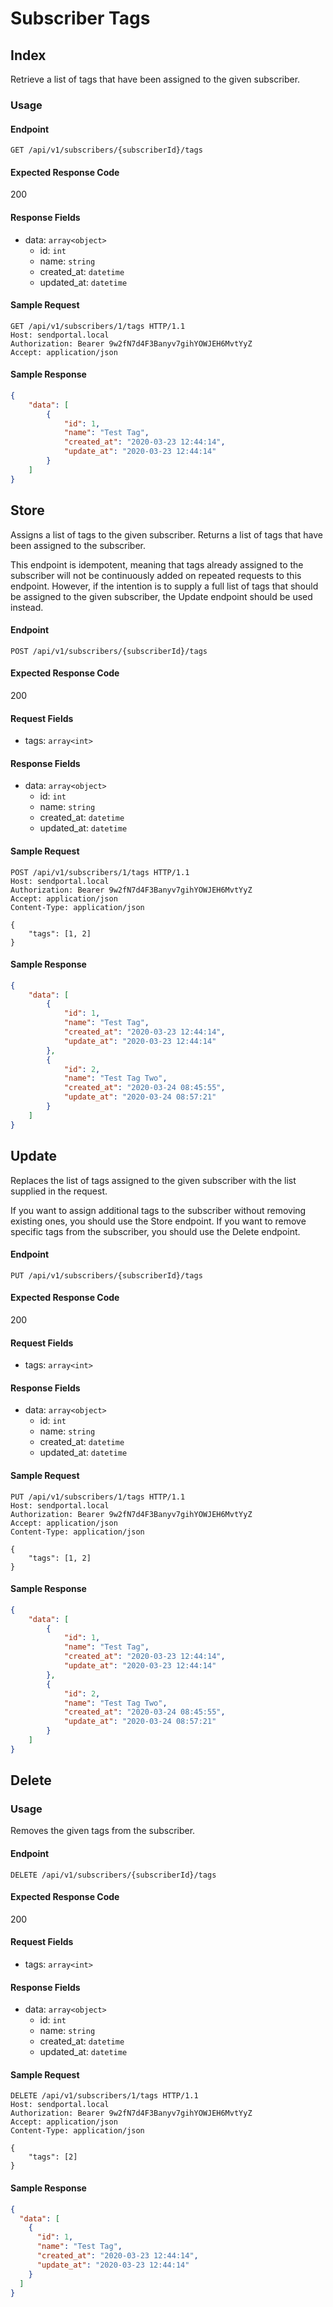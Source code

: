 # Subscriber Tags

## Index

Retrieve a list of tags that have been assigned to the given subscriber.

### Usage

#### Endpoint

`GET /api/v1/subscribers/{subscriberId}/tags`

#### Expected Response Code
200

#### Response Fields

- data: `array<object>`
  - id: `int`
  - name: `string`
  - created_at: `datetime`
  - updated_at: `datetime`

#### Sample Request

```
GET /api/v1/subscribers/1/tags HTTP/1.1
Host: sendportal.local
Authorization: Bearer 9w2fN7d4F3Banyv7gihYOWJEH6MvtYyZ
Accept: application/json
```

#### Sample Response

```json
{
    "data": [
        {
            "id": 1,
            "name": "Test Tag",
            "created_at": "2020-03-23 12:44:14",
            "update_at": "2020-03-23 12:44:14"
        }
    ]
}
```

## Store

Assigns a list of tags to the given subscriber. Returns a list of tags that have been assigned to the subscriber.

This endpoint is idempotent, meaning that tags already assigned to the subscriber will not be continuously added on repeated requests to this endpoint. However, if the intention is to supply a full list of tags that should be assigned to the given subscriber, the Update endpoint should be used instead.

#### Endpoint

`POST /api/v1/subscribers/{subscriberId}/tags`

#### Expected Response Code
200

#### Request Fields

- tags: `array<int>`

#### Response Fields

- data: `array<object>`
  - id: `int`
  - name: `string`
  - created_at: `datetime`
  - updated_at: `datetime`

#### Sample Request

```
POST /api/v1/subscribers/1/tags HTTP/1.1
Host: sendportal.local
Authorization: Bearer 9w2fN7d4F3Banyv7gihYOWJEH6MvtYyZ
Accept: application/json
Content-Type: application/json

{
	"tags": [1, 2]
}
```

#### Sample Response

```json
{
    "data": [
        {
            "id": 1,
            "name": "Test Tag",
            "created_at": "2020-03-23 12:44:14",
            "update_at": "2020-03-23 12:44:14"
        },
        {
            "id": 2,
            "name": "Test Tag Two",
            "created_at": "2020-03-24 08:45:55",
            "update_at": "2020-03-24 08:57:21"
        }
    ]
}
```

## Update

Replaces the list of tags assigned to the given subscriber with the list supplied in the request.

If you want to assign additional tags to the subscriber without removing existing ones, you should use the Store endpoint. If you want to remove specific tags from the subscriber, you should use the Delete endpoint.

#### Endpoint

`PUT /api/v1/subscribers/{subscriberId}/tags`

#### Expected Response Code
200

#### Request Fields

- tags: `array<int>`

#### Response Fields

- data: `array<object>`
  - id: `int`
  - name: `string`
  - created_at: `datetime`
  - updated_at: `datetime`

#### Sample Request

```
PUT /api/v1/subscribers/1/tags HTTP/1.1
Host: sendportal.local
Authorization: Bearer 9w2fN7d4F3Banyv7gihYOWJEH6MvtYyZ
Accept: application/json
Content-Type: application/json

{
	"tags": [1, 2]
}
```

#### Sample Response

```json
{
    "data": [
        {
            "id": 1,
            "name": "Test Tag",
            "created_at": "2020-03-23 12:44:14",
            "update_at": "2020-03-23 12:44:14"
        },
        {
            "id": 2,
            "name": "Test Tag Two",
            "created_at": "2020-03-24 08:45:55",
            "update_at": "2020-03-24 08:57:21"
        }
    ]
}
```

## Delete

### Usage

Removes the given tags from the subscriber.

#### Endpoint

`DELETE /api/v1/subscribers/{subscriberId}/tags`

#### Expected Response Code
200

#### Request Fields

- tags: `array<int>`

#### Response Fields

- data: `array<object>`
  - id: `int`
  - name: `string`
  - created_at: `datetime`
  - updated_at: `datetime`

#### Sample Request

```
DELETE /api/v1/subscribers/1/tags HTTP/1.1
Host: sendportal.local
Authorization: Bearer 9w2fN7d4F3Banyv7gihYOWJEH6MvtYyZ
Accept: application/json
Content-Type: application/json

{
	"tags": [2]
}
```

#### Sample Response

```json
{
  "data": [
    {
      "id": 1,
      "name": "Test Tag",
      "created_at": "2020-03-23 12:44:14",
      "update_at": "2020-03-23 12:44:14"
    }
  ]
}
```
